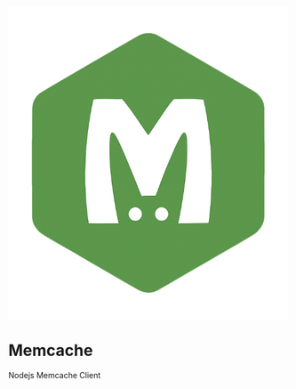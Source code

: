 [<img src="./site/memcache_logo.png" alt="Memcache Logo" align="center" size="200">](https://memcachejs.org)

# Memcache
Nodejs Memcache Client
